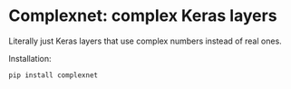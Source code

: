 # Complexnet: complex Keras layers

Literally just Keras layers that use complex numbers instead of real ones.

Installation:
```
pip install complexnet
```
